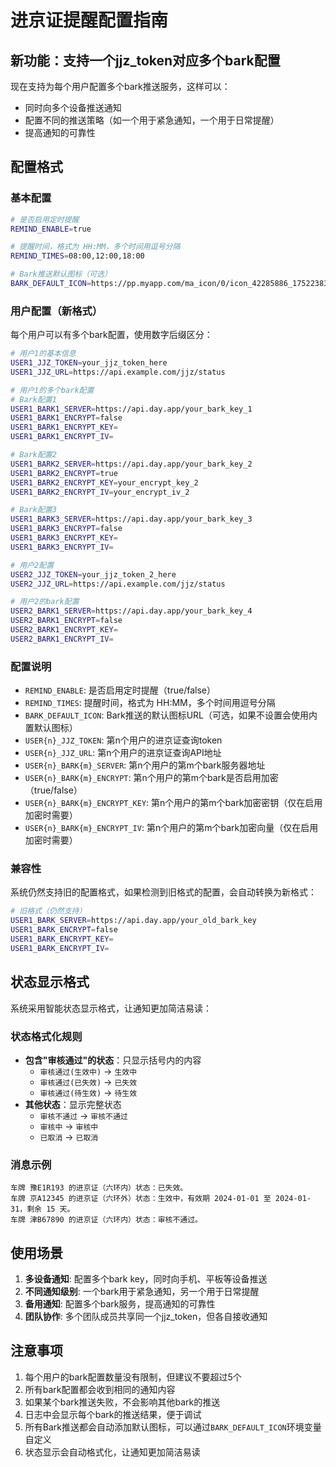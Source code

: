 # 进京证提醒配置指南

## 新功能：支持一个jjz_token对应多个bark配置

现在支持为每个用户配置多个bark推送服务，这样可以：
- 同时向多个设备推送通知
- 配置不同的推送策略（如一个用于紧急通知，一个用于日常提醒）
- 提高通知的可靠性

## 配置格式

### 基本配置
```bash
# 是否启用定时提醒
REMIND_ENABLE=true

# 提醒时间，格式为 HH:MM，多个时间用逗号分隔
REMIND_TIMES=08:00,12:00,18:00

# Bark推送默认图标（可选）
BARK_DEFAULT_ICON=https://pp.myapp.com/ma_icon/0/icon_42285886_1752238397/256
```

### 用户配置（新格式）

每个用户可以有多个bark配置，使用数字后缀区分：

```bash
# 用户1的基本信息
USER1_JJZ_TOKEN=your_jjz_token_here
USER1_JJZ_URL=https://api.example.com/jjz/status

# 用户1的多个bark配置
# Bark配置1
USER1_BARK1_SERVER=https://api.day.app/your_bark_key_1
USER1_BARK1_ENCRYPT=false
USER1_BARK1_ENCRYPT_KEY=
USER1_BARK1_ENCRYPT_IV=

# Bark配置2
USER1_BARK2_SERVER=https://api.day.app/your_bark_key_2
USER1_BARK2_ENCRYPT=true
USER1_BARK2_ENCRYPT_KEY=your_encrypt_key_2
USER1_BARK2_ENCRYPT_IV=your_encrypt_iv_2

# Bark配置3
USER1_BARK3_SERVER=https://api.day.app/your_bark_key_3
USER1_BARK3_ENCRYPT=false
USER1_BARK3_ENCRYPT_KEY=
USER1_BARK3_ENCRYPT_IV=

# 用户2配置
USER2_JJZ_TOKEN=your_jjz_token_2_here
USER2_JJZ_URL=https://api.example.com/jjz/status

# 用户2的bark配置
USER2_BARK1_SERVER=https://api.day.app/your_bark_key_4
USER2_BARK1_ENCRYPT=false
USER2_BARK1_ENCRYPT_KEY=
USER2_BARK1_ENCRYPT_IV=
```

### 配置说明

- `REMIND_ENABLE`: 是否启用定时提醒（true/false）
- `REMIND_TIMES`: 提醒时间，格式为 HH:MM，多个时间用逗号分隔
- `BARK_DEFAULT_ICON`: Bark推送的默认图标URL（可选，如果不设置会使用内置默认图标）
- `USER{n}_JJZ_TOKEN`: 第n个用户的进京证查询token
- `USER{n}_JJZ_URL`: 第n个用户的进京证查询API地址
- `USER{n}_BARK{m}_SERVER`: 第n个用户的第m个bark服务器地址
- `USER{n}_BARK{m}_ENCRYPT`: 第n个用户的第m个bark是否启用加密（true/false）
- `USER{n}_BARK{m}_ENCRYPT_KEY`: 第n个用户的第m个bark加密密钥（仅在启用加密时需要）
- `USER{n}_BARK{m}_ENCRYPT_IV`: 第n个用户的第m个bark加密向量（仅在启用加密时需要）

### 兼容性

系统仍然支持旧的配置格式，如果检测到旧格式的配置，会自动转换为新格式：

```bash
# 旧格式（仍然支持）
USER1_BARK_SERVER=https://api.day.app/your_old_bark_key
USER1_BARK_ENCRYPT=false
USER1_BARK_ENCRYPT_KEY=
USER1_BARK_ENCRYPT_IV=
```

## 状态显示格式

系统采用智能状态显示格式，让通知更加简洁易读：

### 状态格式化规则
- **包含"审核通过"的状态**：只显示括号内的内容
  - `审核通过(生效中)` → `生效中`
  - `审核通过(已失效)` → `已失效`
  - `审核通过(待生效)` → `待生效`
- **其他状态**：显示完整状态
  - `审核不通过` → `审核不通过`
  - `审核中` → `审核中`
  - `已取消` → `已取消`

### 消息示例
```
车牌 豫E1R193 的进京证（六环内）状态：已失效。
车牌 京A12345 的进京证（六环外）状态：生效中，有效期 2024-01-01 至 2024-01-31，剩余 15 天。
车牌 津B67890 的进京证（六环内）状态：审核不通过。
```

## 使用场景

1. **多设备通知**: 配置多个bark key，同时向手机、平板等设备推送
2. **不同通知级别**: 一个bark用于紧急通知，另一个用于日常提醒
3. **备用通知**: 配置多个bark服务，提高通知的可靠性
4. **团队协作**: 多个团队成员共享同一个jjz_token，但各自接收通知

## 注意事项

1. 每个用户的bark配置数量没有限制，但建议不要超过5个
2. 所有bark配置都会收到相同的通知内容
3. 如果某个bark推送失败，不会影响其他bark的推送
4. 日志中会显示每个bark的推送结果，便于调试
5. 所有Bark推送都会自动添加默认图标，可以通过`BARK_DEFAULT_ICON`环境变量自定义
6. 状态显示会自动格式化，让通知更加简洁易读 
